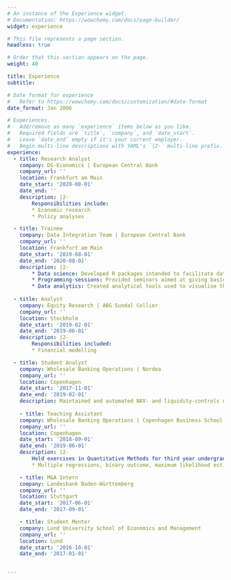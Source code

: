 ```yaml
---
# An instance of the Experience widget.
# Documentation: https://wowchemy.com/docs/page-builder/
widget: experience

# This file represents a page section.
headless: true

# Order that this section appears on the page.
weight: 40

title: Experience
subtitle:

# Date format for experience
#   Refer to https://wowchemy.com/docs/customization/#date-format
date_format: Jan 2006

# Experiences.
#   Add/remove as many `experience` items below as you like.
#   Required fields are `title`, `company`, and `date_start`.
#   Leave `date_end` empty if it's your current employer.
#   Begin multi-line descriptions with YAML's `|2-` multi-line prefix.
experience:
  - title: Research Analyst 
    company: DG-Economics | European Central Bank 
    company_url: ''
    location: Frankfurt am Main
    date_start: '2020-08-01'
    date_end: ''
    description: |2-
        Responsibilities include:
        * Economic research
        * Policy analyses

  - title: Trainee 
    company: Data Integration Team | European Central Bank
    company_url: ''
    location: Frankfurt am Main
    date_start: '2019-08-01'
    date_end: '2020-08-01'
    description: |2-
        * Data science: Developed R packages intended to facilitate data retrieval and  data visualisation.
        * Programming-sessions: Provided seminars aimed at giving basic grounding in the use of modern data and programming tools for colleagues at ECB.
        * Data analytics: Created analytical tools used to visualise the latest economic developments.
        
  - title: Analyst 
    company: Equity Research | ABG Sundal Collier 
    company_url: ''
    location: Stockholm
    date_start: '2019-02-01'
    date_end: '2019-06-01'
    description: |2-
        Responsibilities included:
        * Financial modelling

  - title: Student Analyst 
    company: Wholesale Banking Operations | Nordea 
    company_url: ''
    location: Copenhagen
    date_start: '2017-11-01'
    date_end: '2019-02-01'
    description: Maintained and automated NAV- and liquidity-controls on Danish investment funds.
  
    - title: Teaching Assistant
    company: Wholesale Banking Operations | Copenhagen Business School 
    company_url: ''
    location: Copenhagen
    date_start: '2018-09-01'
    date_end: '2019-06-01'
    description: |2-
        Held exercises in Quantitative Methods for third year undergraduate students. Estimation techniques included:
        * Multiple regressions, binary outcome, maximum likelihood estimation and panel regressions

    - title: M&A Intern
    company: Landesbank Baden-Württemberg 
    company_url: ''
    location: Stuttgart
    date_start: '2017-06-01'
    date_end: '2017-09-01'

    - title: Student Mentor
    company: Lund University School of Economics and Management  
    company_url: ''
    location: Lund
    date_start: '2016-10-01'
    date_end: '2017-01-01'


---
```

